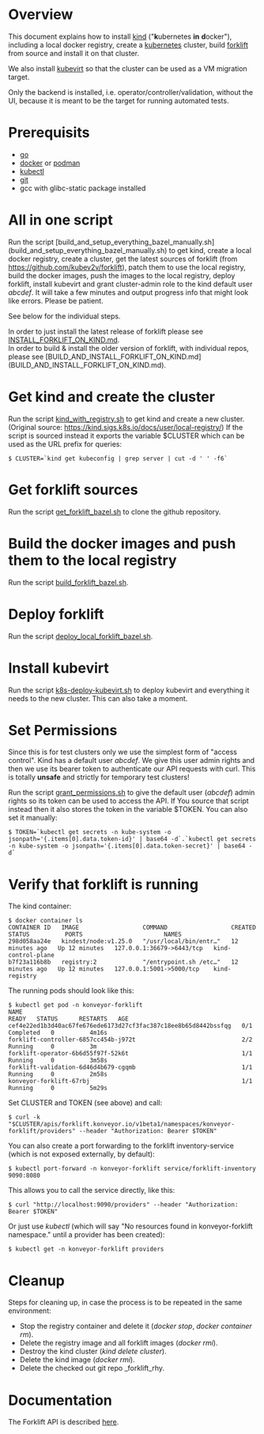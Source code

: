 # Overview

This document explains how to install [kind](https://kind.sigs.k8s.io/)
("**k**ubernetes **in** **d**ocker"), including a local docker registry,
create a [kubernetes](https://kubernetes.io/) cluster, build
[forklift](https://github.com/kubev2v/forklift) from source and install
it on that cluster.

We also install [kubevirt](https://kubevirt.io) so that the cluster can be
used as a VM migration target.

Only the backend is installed, i.e. operator/controller/validation, without
the UI, because it is meant to be the target for running automated tests.


# Prerequisits

* [go](https://golang.org/)
* [docker](https://www.docker.com/) or [podman](https://podman.io/)
* [kubectl](https://kubernetes.io/docs/tasks/tools/)
* [git](https://git-scm.com/)
* gcc with glibc-static package installed

# All in one script

Run the script [build_and_setup_everything_bazel_manually.sh]
(build_and_setup_everything_bazel_manually.sh) to get kind, create a local
docker registry, create a cluster, get the latest sources of forklift (from
https://github.com/kubev2v/forklift), patch them to use the local registry,
build the docker images, push the images to the local registry, deploy
forklift, install kubevirt and grant cluster-admin role to the kind default
user _abcdef_. It will take a few minutes and output progress info that
might look like errors. Please be patient.

See below for the individual steps.

In order to just install the latest release of forklift please see
[INSTALL_FORKLIFT_ON_KIND.md](INSTALL_FORKLIFT_ON_KIND.md).  
In order to build & install the older version of forklift, with individual
repos, please see [BUILD_AND_INSTALL_FORKLIFT_ON_KIND.md]
(BUILD_AND_INSTALL_FORKLIFT_ON_KIND.md).


# Get kind and create the cluster

Run the script [kind_with_registry.sh](kind_with_registry.sh) to get kind and
create a new cluster. (Original source:
https://kind.sigs.k8s.io/docs/user/local-registry/)
If the script is sourced instead it exports the variable $CLUSTER which can
be used as the URL prefix for queries:

    $ CLUSTER=`kind get kubeconfig | grep server | cut -d ' ' -f6`


# Get forklift sources

Run the script [get_forklift_bazel.sh](get_forklift_bazel.sh) to clone the
github repository.


# Build the docker images and push them to the local registry

Run the script [build_forklift_bazel.sh](build_forklift_bazel.sh).


# Deploy forklift

Run the script [deploy_local_forklift_bazel.sh](deploy_local_forklift_bazel.sh).


# Install kubevirt

Run the script [k8s-deploy-kubevirt.sh](k8s-deploy-kubevirt.sh) to deploy
kubevirt and everything it needs to the new cluster.
This can also take a moment.


# Set Permissions

Since this is for test clusters only we use the simplest form of "access
control". Kind has a default user _abcdef_. We give this user admin rights
and then we use its bearer token to authenticate our API requests with curl.
This is totally **unsafe** and strictly for temporary test clusters!

Run the script [grant_permissions.sh](grant_permissions.sh) to give the
default user (_abcdef_) admin rights so its token can be used to access the
API. If You source that script instead then it also stores the token in the
variable $TOKEN. You can also set it manually:
    
    $ TOKEN=`kubectl get secrets -n kube-system -o jsonpath='{.items[0].data.token-id}' | base64 -d`.`kubectl get secrets -n kube-system -o jsonpath='{.items[0].data.token-secret}' | base64 -d`


# Verify that forklift is running

The kind container:

    $ docker container ls
    CONTAINER ID   IMAGE                  COMMAND                  CREATED          STATUS          PORTS                       NAMES
    298d058aa24e   kindest/node:v1.25.0   "/usr/local/bin/entr…"   12 minutes ago   Up 12 minutes   127.0.0.1:36679->6443/tcp   kind-control-plane
    b7f23a116b8b   registry:2             "/entrypoint.sh /etc…"   12 minutes ago   Up 12 minutes   127.0.0.1:5001->5000/tcp    kind-registry

The running pods should look like this:

    $ kubectl get pod -n konveyor-forklift
    NAME                                                              READY   STATUS      RESTARTS   AGE
    cef4e22ed1b3d40ac67fe676ede6173d27cf3fac387c18ee8b65d8442bssfqg   0/1     Completed   0          4m16s
    forklift-controller-6857cc454b-j972t                              2/2     Running     0          3m
    forklift-operator-6b6d55f97f-52k6t                                1/1     Running     0          3m58s
    forklift-validation-6d46d4b679-cgqmb                              1/1     Running     0          2m58s
    konveyor-forklift-67rbj                                           1/1     Running     0          5m29s

Set CLUSTER and TOKEN (see above) and call:

    $ curl -k "$CLUSTER/apis/forklift.konveyor.io/v1beta1/namespaces/konveyor-forklift/providers" --header "Authorization: Bearer $TOKEN"

You can also create a port forwarding to the forklift inventory-service
(which is not exposed externally, by default):

    $ kubectl port-forward -n konveyor-forklift service/forklift-inventory 9090:8080

This allows you to call the service directly, like this:

    $ curl "http://localhost:9090/providers" --header "Authorization: Bearer $TOKEN"

Or just use _kubectl_ (which will say "No resources found in
konveyor-forklift namespace." until a provider has been created):

    $ kubectl get -n konveyor-forklift providers


# Cleanup

Steps for cleaning up, in case the process is to be repeated in the same
environment:

* Stop the registry container and delete it (_docker stop_, _docker container
  rm_).
* Delete the registry image and all forklift images (_docker rmi_).
* Destroy the kind cluster (_kind delete cluster_).
* Delete the kind image (_docker rmi_).
* Delete the checked out git repo _forklift_rhy.


# Documentation

The Forklift API is described
[here](https://konveyor.github.io/forklift/migratingvms/migratecli/).
